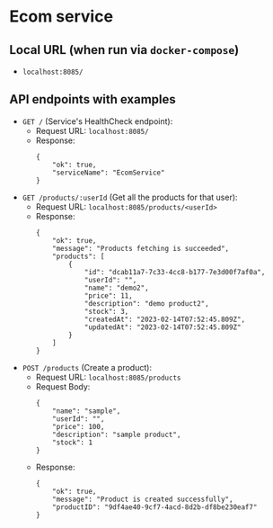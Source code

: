 # Ecom service

## Local URL (when run via `docker-compose`)

- `localhost:8085/`

## API endpoints with examples

- `GET /` (Service's HealthCheck endpoint):
  - Request URL: `localhost:8085/`
  - Response:
    ```
    {
        "ok": true,
        "serviceName": "EcomService"
    }
    ```
- `GET /products/:userId` (Get all the products for that user):
  - Request URL: `localhost:8085/products/<userId>`
  - Response:
    ```
    {
        "ok": true,
        "message": "Products fetching is succeeded",
        "products": [
            {
                "id": "dcab11a7-7c33-4cc8-b177-7e3d00f7af0a",
                "userId": "",
                "name": "demo2",
                "price": 11,
                "description": "demo product2",
                "stock": 3,
                "createdAt": "2023-02-14T07:52:45.809Z",
                "updatedAt": "2023-02-14T07:52:45.809Z"
            }
        ]
    }
    ```
- `POST /products` (Create a product):
  - Request URL: `localhost:8085/products`
  - Request Body:
    ```
    {
        "name": "sample",
        "userId": "",
        "price": 100,
        "description": "sample product",
        "stock": 1
    }
    ```
  - Response:
    ```
    {
        "ok": true,
        "message": "Product is created successfully",
        "productID": "9df4ae40-9cf7-4acd-8d2b-df8be230eaf7"
    }
    ```
